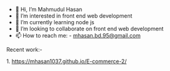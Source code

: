 - 👋 Hi, I’m Mahmudul Hasan
- 👀 I’m interested in front end web development
- 🌱 I’m currently learning node js
- 💞️ I’m looking to collaborate on front end web development
- 📫 How to reach me: - mhasan.bd.95@gmail.com
<p>Recent work:-</p>
1. <a href="https://mhasan1037.github.io/E-commerce-2/">https://mhasan1037.github.io/E-commerce-2/</a>

<!---
mHasan1037/mHasan1037 is a ✨ special ✨ repository because its `README.md` (this file) appears on your GitHub profile.
You can click the Preview link to take a look at your changes.
--->
